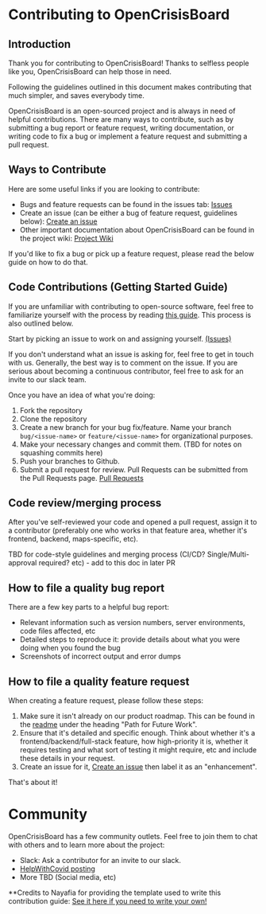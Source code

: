 # Contributing to OpenCrisisBoard

## Introduction

Thank you for contributing to OpenCrisisBoard! Thanks to selfless people like you, OpenCrisisBoard can help those in need.

Following the guidelines outlined in this document makes contributing that much simpler, and saves everybody time.

OpenCrisisBoard is an open-sourced project and is always in need of helpful contributions. There are many ways to contribute, such as by submitting a bug report or feature request, writing documentation, or writing code to fix a bug or implement a feature request and submitting a pull request.

## Ways to Contribute

Here are some useful links if you are looking to contribute:

- Bugs and feature requests can be found in the issues tab: [Issues](https://github.com/crisisboard/opencrisisboard/issues)
- Create an issue (can be either a bug of feature request, guidelines below): [Create an issue](https://github.com/crisisboard/opencrisisboard/issues/new)
- Other important documentation about OpenCrisisBoard can be found in the project wiki: [Project Wiki](https://github.com/crisisboard/opencrisisboard/wiki)

If you'd like to fix a bug or pick up a feature request, please read the below guide on how to do that.

## Code Contributions (Getting Started Guide)

If you are unfamiliar with contributing to open-source software, feel free to familiarize yourself with the process by reading [this guide](https://codeburst.io/a-step-by-step-guide-to-making-your-first-github-contribution-5302260a2940). This process is also outlined below.

Start by picking an issue to work on and assigning yourself. [(Issues)](https://github.com/crisisboard/opencrisisboard/issues)

If you don't understand what an issue is asking for, feel free to get in touch with us. Generally, the best way is to comment on the issue. If you are serious about becoming a continuous contributor, feel free to ask for an invite to our slack team.

Once you have an idea of what you're doing:

1. Fork the repository
2. Clone the repository
3. Create a new branch for your bug fix/feature. Name your branch `bug/<issue-name>` or `feature/<issue-name>` for organizational purposes.
4. Make your necessary changes and commit them. (TBD for notes on squashing commits here)
5. Push your branches to Github.
6. Submit a pull request for review. Pull Requests can be submitted from the Pull Requests page. [Pull Requests](https://github.com/crisisboard/opencrisisboard/pulls)

## Code review/merging process

After you've self-reviewed your code and opened a pull request, assign it to a contributor (preferably one who works in that feature area, whether it's frontend, backend, maps-specific, etc).

TBD for code-style guidelines and merging process (CI/CD? Single/Multi-approval required? etc) - add to this doc in later PR

## How to file a quality bug report

There are a few key parts to a helpful bug report:

- Relevant information such as version numbers, server environments, code files affected, etc
- Detailed steps to reproduce it: provide details about what you were doing when you found the bug
- Screenshots of incorrect output and error dumps

## How to file a quality feature request

When creating a feature request, please follow these steps:

1. Make sure it isn't already on our product roadmap. This can be found in the [readme](https://github.com/crisisboard/opencrisisboard/blob/master/README.md) under the heading "Path for Future Work".
2. Ensure that it's detailed and specific enough. Think about whether it's a frontend/backend/full-stack feature, how high-priority it is, whether it requires testing and what sort of testing it might require, etc and include these details in your request.
3. Create an issue for it, [Create an issue](https://github.com/crisisboard/opencrisisboard/issues/new) then label it as an "enhancement".

That's about it!

# Community

OpenCrisisBoard has a few community outlets. Feel free to join them to chat with others and to learn more about the project:
- Slack: Ask a contributor for an invite to our slack.
- [HelpWithCovid posting](https://helpwithcovid.com/projects/133)
- More TBD (Social media, etc)

**Credits to Nayafia for providing the template used to write this contribution guide: [See it here if you need to write your own!](https://github.com/nayafia/contributing-template)